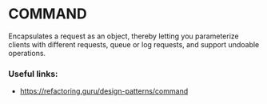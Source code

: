 # COMMAND

Encapsulates a request as an object, thereby letting you parameterize clients with different
requests, queue or log requests, and support undoable operations.

### Useful links:
* https://refactoring.guru/design-patterns/command